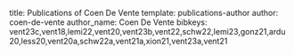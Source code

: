 title: Publications of Coen De Vente
template: publications-author
author: coen-de-vente
author_name: Coen De Vente
bibkeys: vent23c,vent18,lemi22,vent20,vent23b,vent22,schw22,lemi23,gonz21,ardu20,less20,vent20a,schw22a,vent21a,xion21,vent23a,vent21